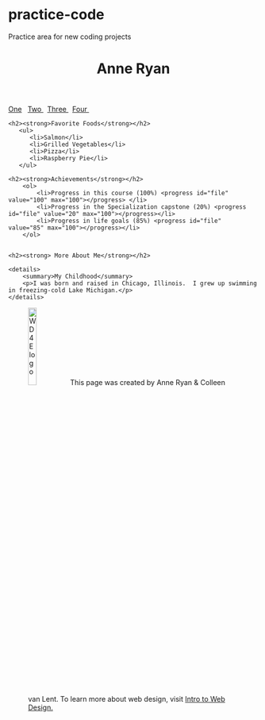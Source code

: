 # practice-code
Practice area for new coding projects
<!DOCTYPE HTML>
<html lang = "en">

<head>
	<meta charset = "UTF-8">
	<title> Anne Ryan</title>
</head>

<body>
	<header>
		<h1><strong>Anne Ryan</strong></h1>
		</header>
    <nav>
        <a> <u> One</u> &nbsp; </a>
        <a> <u> Two </u> &nbsp; </a>
        <a> <u> Three </u> &nbsp;</a>
        <a> <u> Four </u> &nbsp; </a>
    </nav>

    <h2><strong>Favorite Foods</strong></h2>
       <ul>				
          <li>Salmon</li>
	      <li>Grilled Vegetables</li>
	      <li>Pizza</li>
	      <li>Raspberry Pie</li>
       </ul>

    <h2><strong>Achievements</strong></h2>
        <ol>
        	<li>Progress in this course (100%) <progress id="file" value="100" max="100"></progress> </li>
        	<li>Progress in the Specialization capstone (20%) <progress id="file" value="20" max="100"></progress></li>
        	<li>Progress in life goals (85%) <progress id="file" value="85" max="100"></progress></li>
        </ol>


    <h2><strong> More About Me</strong></h2>

    <details>
        <summary>My Childhood</summary>
        <p>I was born and raised in Chicago, Illinois.  I grew up swimming in freezing-cold Lake Michigan.</p>
    </details>    
</body>

<footer>
    <figure>
        <img src = "http://www.intro-webdesign.com/images/newlogo.png" width=20% alt="WD4E logo" >This page was created by Anne Ryan & Colleen van Lent.  To learn more about web design, visit <a href="http://www.intro-webdesign.com"> Intro to Web Design. </a> 
    </figure>
</footer>
